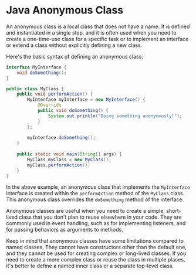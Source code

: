 # Java Anonymous Class

An anonymous class is a local class that does not have a name. It is defined and instantiated in a single step, and it is often used when you need to create a one-time-use class for a specific task or to implement an interface or extend a class without explicitly defining a new class.

Here's the basic syntax of defining an anonymous class:

```java
interface MyInterface {
    void doSomething();
}

public class MyClass {
    public void performAction() {
        MyInterface myInterface = new MyInterface() {
            @Override
            public void doSomething() {
                System.out.println("Doing something anonymously!");
            }
        };
        
        myInterface.doSomething();
    }
    
    public static void main(String[] args) {
        MyClass myClass = new MyClass();
        myClass.performAction();
    }
}
```

In the above example, an anonymous class that implements the `MyInterface` interface is created within the `performAction` method of the `MyClass` class. This anonymous class overrides the `doSomething` method of the interface.

Anonymous classes are useful when you need to create a simple, short-lived class that you don't plan to reuse elsewhere in your code. They are commonly used in event handling, such as for implementing listeners, and for passing behaviors as arguments to methods.

Keep in mind that anonymous classes have some limitations compared to named classes. They cannot have constructors other than the default one, and they cannot be used for creating complex or long-lived classes. If you need to create a more complex class or reuse the class in multiple places, it's better to define a named inner class or a separate top-level class.